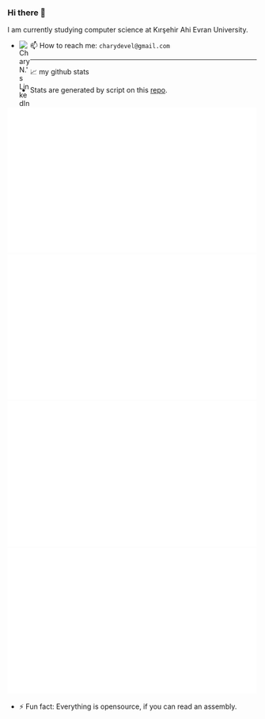 ### Hi there 👋
I am currently studying computer science at Kırşehir Ahi Evran University.
- 📫 How to reach me: `charydevel@gmail.com`
<a href="https://www.linkedin.com/in/charynepesov/"><img align="left" alt="Chary N.'s LinkedIn" width="22px" src="https://raw.githubusercontent.com/peterthehan/peterthehan/master/assets/linkedin.svg"/></a>

- - -
📈 my github stats
- Stats are generated by script on this [repo](https://github.com/jstrieb/github-stats).

![](https://raw.githubusercontent.com/charynepesov/github-stats/master/generated/overview.svg#gh-dark-mode-only)
![](https://raw.githubusercontent.com/charynepesov/github-stats/master/generated/overview.svg#gh-light-mode-only)
![](https://raw.githubusercontent.com/charynepesov/github-stats/master/generated/languages.svg#gh-dark-mode-only)
![](https://raw.githubusercontent.com/charynepesov/github-stats/master/generated/languages.svg#gh-light-mode-only)
<!--
**charynepesov/charynepesov** is a ✨ _special_ ✨ repository because its `README.md` (this file) appears on your GitHub profile.

Here are some ideas to get you started:

- 🔭 I’m currently working on ...
- 🌱 I’m currently learning ...
- 👯 I’m looking to collaborate on ...
- 🤔 I’m looking for help with ...
- 💬 Ask me about ...

- 😄 Pronouns: ...
 ...
-->
- ⚡ Fun fact: Everything is opensource, if you can read an assembly. 
